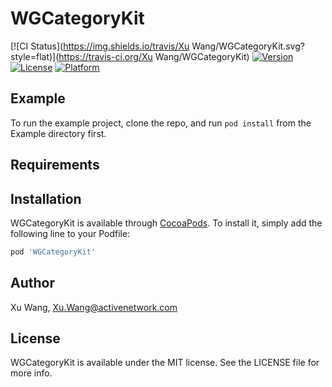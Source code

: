 # WGCategoryKit

[![CI Status](https://img.shields.io/travis/Xu Wang/WGCategoryKit.svg?style=flat)](https://travis-ci.org/Xu Wang/WGCategoryKit)
[![Version](https://img.shields.io/cocoapods/v/WGCategoryKit.svg?style=flat)](https://cocoapods.org/pods/WGCategoryKit)
[![License](https://img.shields.io/cocoapods/l/WGCategoryKit.svg?style=flat)](https://cocoapods.org/pods/WGCategoryKit)
[![Platform](https://img.shields.io/cocoapods/p/WGCategoryKit.svg?style=flat)](https://cocoapods.org/pods/WGCategoryKit)

## Example

To run the example project, clone the repo, and run `pod install` from the Example directory first.

## Requirements

## Installation

WGCategoryKit is available through [CocoaPods](https://cocoapods.org). To install
it, simply add the following line to your Podfile:

```ruby
pod 'WGCategoryKit'
```

## Author

Xu Wang, Xu.Wang@activenetwork.com

## License

WGCategoryKit is available under the MIT license. See the LICENSE file for more info.
